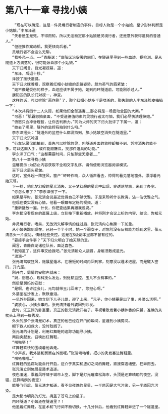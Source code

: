 # 第八十一章 寻找小姨
        “现在可以确定，这是一件灵境行者制造的事件，目标人物是一个小姑娘，至少形体判断是小姑娘。”李东泽道
       “失者是生是死，不得而知，所以无法断定那小姑娘是灵境行者，还是意外获得道具的普通人。”
       “但逆推作案动机，我更倾向后者。”
       灵境行者不会这么无聊。
       “我补充一点。~~”青藤说：“康阳区治安署的同们，在隧道里寻到一些血迹，据检测，是从隧道上方滴落的，很可能源自那个小姑娘。”
       天下归闻言，目光凝视幕，道：
       “东泽，后退十秒。”
       泽按了按快退键。
       天下归火眯着眼，观察着红帽小姑娘的走路姿势，颇为英气的眉紧皱：
       “她不像是受伤的样子，血迹应该不属于她，她到内环隧道前，可能刚杀过人。”
       康阳区的队长们对视一，神变。
       这样的话，可以排除‘恶作剧’了，那个红帽小姑多半是嗜杀的，那失踪的人李东泽脸皮抽搞一下：
       “本次共有四十二人失踪，如果他们全部遇害……那必将是一场震动全国的大案。”
       “可恶！”肌霸怒拍桌面，“不受道德值约束的灵境行者太可怕，我们必尽快清理掉她。”
       “愤怒只会冲昏理智，让你去判断力。”同为火师的天下归火批评了下属一，道：
       “她去了哪里，隧外的监控有拍到什么吗。”
       李东泽摇头：“隧道外的监控什么都没拍到，那小姑娘空消失在隧道里。”
       天下归火沉吟道
       “行车记录仪能拍到，首先可以排除怨灵，但隧道外面的监控却拍不到，凭空消失的能不多，可以这面入手，或许能顺藤瓜，找那件道具的功能。”
       李东泽了口气：“这都需要时间，只怕那些无辜者……”
       第八十一章寻找小姨
       温馨提示:为防止内容获取不全和文字乱序，请勿使用浏览器阅读模式。
       天下归火眉头紧皱。
       这时，室外起一阵狂风，窗户‘砰砰作响，众人循声看去，惊愕的看见落地窗外，漂浮着元始天尊。
       下一秒，他化梦幻般的星光消失，又于梦幻般的星光中出现，穿透落地窗，来到了办室。
       “你怎么来了？”李东泽愣了一下。
       如果是平时，张元清会说最近觉得自己不够优雅，于是来聆听什长教诲，沾一沾优雅之气。
       但现在委实没有心情，他看一眼幕布定格的视频，道：
       “重新播放一遍，什长，你把查结果再跟我说说。”
       李东都没看现在的直属上级，立刻按下重新播放，并将刚才会议上析的内容、结论，告知元始。
       非灵境行者，嗜杀，无故消失解事情的经过后，张元清内心焦躁一下加重。
       从小姨失踪到现在，已经一个半小时，她一个弱女子，对危险没有反抗能力想到这里，张元清念头一片混乱，情绪险些失控。这是在S级副本里都不曾有过的。
       “要接手这件事？”天下归火明白了始天尊的意。
       闻言，青藤白龙诸位队长，面泛喜色。
       “我知道了，这件事交给我吧。”张元清朝众人颔首，身躯溃散成星光。
       “滴滴~”
       张元清驾驭狂风，施展星遁术，在极短的时间内回到家，刻意没以遁术进屋，而是键入密码，开门屋。
       刚开门，舅舅的安慰声就来：
       “妈，别担心，现科技么发达，到处都监控，玉儿不会有事的。”
       然后是舅妈的安慰：
       “是啊，也许过会儿，元均就带玉儿回来了，您担心啊。”
       外婆坐在沙发上，默默垂泪。
       一见外孙回来，她立刻下儿子儿媳，迎了上来，“元子，你小姨要是出了事，外婆么活啊。”
       “婆放心，小姨会事的。张元清搀着外婆回到沙发。
       此时，江玉饵的卧室里，真正的张元清掀开被子，审视着散发着小姨体香的床铺，准确的从枕头上寻到一根秀发。
       外头的那个张清是幻术，真正的他已经在开门的瞬间，星遁到小姨房间。
       眼下救人如救火，没时耽搁了。
       张元清的计划是，利用红舞鞋的追踪功能寻小姨。
       两指夹起发，召唤出红舞鞋，
       “啪啪嗒！”
       红舞鞋欢快的围绕着他奔走。
       “小声点，我外婆和舅舅在外面呢。”张清嘀咕着，把小的秀发塞进舞鞋里。
       “啪嗒啪嗒…”
       红舞鞋的追踪功能自行开启，这介于真实和虚幻之间的舞鞋，直接穿透墙壁，狂奔而去。
       张元清立刻施展星遁术追逐。
       夜色凄迷，乘着风呼啸于城市上空，脚下是灯光璀璨松海市，头顶是还算晴朗的夜空。没错，还算晴朗的夜空)
       能够飞行后，张元清才知道，看不见夜晚的星星，一半原因是大气污染，另一半原因光污染。
       是大都市明亮的灯光，掩盖了苍穹上的星子。
       内环隧道？小姨还在隧道里？！
       他追着红舞鞋，在星术和飞行间不断切换，十几分钟后，他看到红舞鞋奔进了一个隧道里。